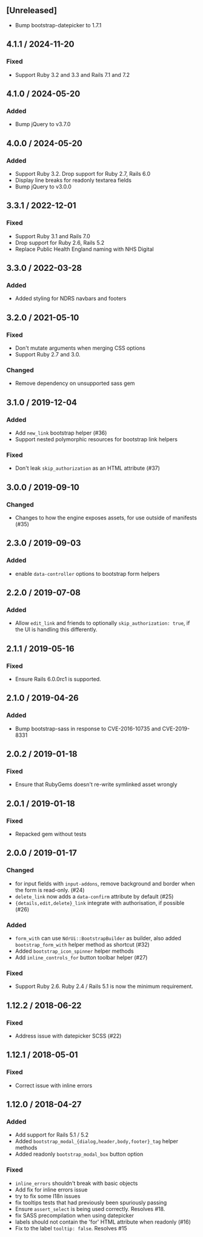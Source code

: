 ## [Unreleased]
* Bump bootstrap-datepicker to 1.7.1

## 4.1.1 / 2024-11-20
### Fixed
* Support Ruby 3.2 and 3.3 and Rails 7.1 and 7.2

## 4.1.0 / 2024-05-20
### Added
* Bump jQuery to v3.7.0

## 4.0.0 / 2024-05-20
### Added
* Support Ruby 3.2. Drop support for Ruby 2.7, Rails 6.0
* Display line breaks for readonly textarea fields
* Bump jQuery to v3.0.0

## 3.3.1 / 2022-12-01
### Fixed
* Support Ruby 3.1 and Rails 7.0
* Drop support for Ruby 2.6, Rails 5.2
* Replace Public Health England naming with NHS Digital

## 3.3.0 / 2022-03-28
### Added
* Added styling for NDRS navbars and footers

## 3.2.0 / 2021-05-10
### Fixed
* Don't mutate arguments when merging CSS options
* Support Ruby 2.7 and 3.0.

### Changed
* Remove dependency on unsupported sass gem

## 3.1.0 / 2019-12-04
### Added
* Add `new_link` bootstrap helper (#36)
* Support nested polymorphic resources for bootstrap link helpers

### Fixed
* Don't leak `skip_authorization` as an HTML attribute (#37)

## 3.0.0 / 2019-09-10
### Changed
* Changes to how the engine exposes assets, for use outside of manifests (#35)

## 2.3.0 / 2019-09-03
### Added
* enable `data-controller` options to bootstrap form helpers

## 2.2.0 / 2019-07-08
### Added
* Allow `edit_link` and friends to optionally `skip_authorization: true`, if the UI is handling this differently.

## 2.1.1 / 2019-05-16
### Fixed
* Ensure Rails 6.0.0rc1 is supported.

## 2.1.0 / 2019-04-26
### Added
* Bump bootstrap-sass in response to CVE-2016-10735 and CVE-2019-8331

## 2.0.2 / 2019-01-18
### Fixed
* Ensure that RubyGems doesn't re-write symlinked asset wrongly

## 2.0.1 / 2019-01-18
### Fixed
* Repacked gem without tests

## 2.0.0 / 2019-01-17
### Changed
* for input fields with `input-addons`, remove background and border when the form is read-only. (#24)
* `delete_link` now adds a `data-confirm` attribute by default (#25)
* `{details,edit,delete}_link` integrate with authorisation, if possible (#26)

### Added
* `form_with` can use `NdrUi::BootstrapBuilder` as builder, also added `bootstrap_form_with` helper method as shortcut (#32)
* Added `bootstrap_icon_spinner` helper methods
* Add `inline_controls_for` button toolbar helper (#27)

### Fixed
* Support Ruby 2.6. Ruby 2.4 / Rails 5.1 is now the minimum requirement.

## 1.12.2 / 2018-06-22
### Fixed
* Address issue with datepicker SCSS (#22)

## 1.12.1 / 2018-05-01
### Fixed
* Correct issue with inline errors

## 1.12.0 / 2018-04-27
### Added
* Add support for Rails 5.1 / 5.2
* Added `bootstrap_modal_{dialog,header,body,footer}_tag` helper methods
* Added readonly ``bootstrap_modal_box`` button option

### Fixed
* `inline_errors` shouldn't break with basic objects
* Add fix for inline errors issue
* try to fix some I18n issues
* fix tooltips tests that had previously been spuriously passing
* Ensure `assert_select` is being used correctly. Resolves #18.
* fix SASS precompilation when using datepicker
* labels should not contain the 'for' HTML attribute when readonly (#16)
* Fix to the label `tooltip: false`. Resolves #15
